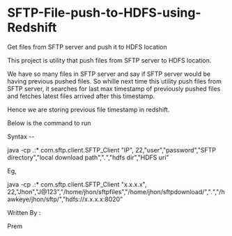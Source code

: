 # SFTP-File-push-to-HDFS-using-Redshift
Get files from SFTP server and push it to HDFS location


This project is utility that push files from SFTP server to HDFS location.  

We have so many files in SFTP server and say if SFTP server would be having previous pushed files. So whille next time this utility push files from SFTP server, it searches for last max timestamp of previously pushed files and fetches latest files arrived after this timestamp.

Hence we are storing previous file timestamp in redshift.


Below is the command to run

Syntax --  

java -cp .:* com.sftp.client.SFTP_Client "IP", 22,"user","password","SFTP directory","local download path","*.*","hdfs dir","HDFS uri"

Eg,

java -cp .:* com.sftp.client.SFTP_Client "x.x.x.x", 22,"Jhon","J@123","/home/jhon/sftpfiles","/home/jhon/sftpdownload/","*.*","/hawkeye/jhon/sftp/","hdfs://x.x.x.x:8020"




Written By :

Prem